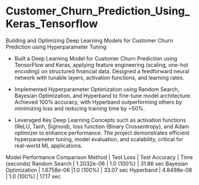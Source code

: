 # Customer_Churn_Prediction_Using_Keras_Tensorflow
Building and Optimizing Deep Learning Models for Customer Churn Prediction using Hyperparameter Tuning

- Built a Deep Learning Model for Customer Churn Prediction using TensorFlow and Keras, applying feature engineering (scaling, one-hot encoding) on structured financial data. Designed a feedforward neural network with tunable layers, activation functions, and learning rates.

- Implemented Hyperparameter Optimization using Random Search, Bayesian Optimization, and Hyperband to fine-tune model architecture. Achieved 100% accuracy, with Hyperband outperforming others by minimizing loss and reducing training time by ~50%.

- Leveraged Key Deep Learning Concepts such as activation functions (ReLU, Tanh, Sigmoid), loss function (Binary Crossentropy), and Adam optimizer to enhance performance. The project demonstrates efficient hyperparameter tuning, model evaluation, and scalability, critical for real-world ML applications.

Model Performance Comparison
Method |	Test Loss	| Test Accuracy |	Time (seconds)
Random Search | 	1.2032e-06	| 1.0 (100%)	| 31.86 sec
Bayesian Optimization	| 1.6758e-06	|1.0 (100%)	| 33.07 sec
Hyperband	| 4.8498e-08	| 1.0 (100%)	| 17.17 sec


